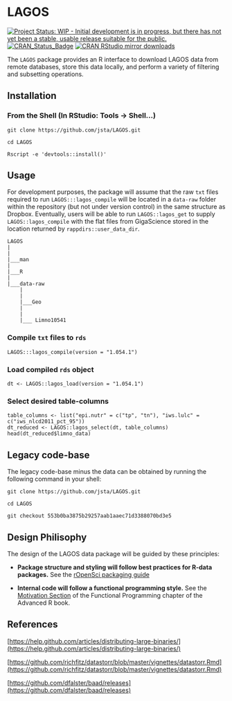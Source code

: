 # LAGOS

[![Project Status: WIP - Initial development is in progress, but there has not yet been a stable, usable release suitable for the public.](http://www.repostatus.org/badges/latest/wip.svg)](http://www.repostatus.org/#wip)
[![CRAN\_Status\_Badge](http://www.r-pkg.org/badges/version/LAGOS)](https://cran.r-project.org/package=LAGOS) 
[![CRAN RStudio mirror downloads](http://cranlogs.r-pkg.org/badges/LAGOS)](https://cran.r-project.org/package=LAGOS)

The `LAGOS` package provides an R interface to download LAGOS data from remote databases, store this data locally, and perform a variety of filtering and subsetting operations.

## Installation

### From the Shell (In RStudio: Tools -> Shell...)

`git clone https://github.com/jsta/LAGOS.git`

`cd LAGOS`

`Rscript -e 'devtools::install()'`
 
## Usage

For development purposes, the package will assume that the raw `txt` files required to run `LAGOS:::lagos_compile` will be located in a `data-raw` folder within the repository (but not under version control) in the same structure as Dropbox. Eventually, users will be able to run `LAGOS::lagos_get` to supply `LAGOS::lagos_compile` with the flat files from GigaScience stored in the location returned by `rappdirs::user_data_dir`.

```
LAGOS
|
|
|___man
|
|___R
|
|___data-raw
    |
    |
    |___Geo
    |
    |
    |___ Limno10541

```

### Compile `txt` files to `rds`

```
LAGOS:::lagos_compile(version = "1.054.1")
```

### Load compiled `rds` object

```
dt <- LAGOS::lagos_load(version = "1.054.1")
```

### Select desired table-columns

```
table_columns <- list("epi.nutr" = c("tp", "tn"), "iws.lulc" = c("iws_nlcd2011_pct_95"))
dt_reduced <- LAGOS::lagos_select(dt, table_columns)
head(dt_reduced$limno_data)
```

## Legacy code-base

The legacy code-base minus the data can be obtained by running the following command in your shell:

```
git clone https://github.com/jsta/LAGOS.git 

cd LAGOS

git checkout 553b0ba3875b29257aab1aaec71d3388070bd3e5
```

## Design Philisophy

The design of the LAGOS data package will be guided by these principles:

 * **Package structure and styling will follow best practices for R-data packages.** See the [rOpenSci packaging guide](https://github.com/ropensci/onboarding/blob/master/packaging_guide.md)
 
 * **Internal code will follow a functional programming style.** See the [Motivation Section](http://adv-r.had.co.nz/Functional-programming.html#fp-motivation) of the Functional Programming chapter of the Advanced R book.

## References

[https://help.github.com/articles/distributing-large-binaries/](https://help.github.com/articles/distributing-large-binaries/)

[https://github.com/richfitz/datastorr/blob/master/vignettes/datastorr.Rmd](https://github.com/richfitz/datastorr/blob/master/vignettes/datastorr.Rmd)

[https://github.com/dfalster/baad/releases](https://github.com/dfalster/baad/releases)
